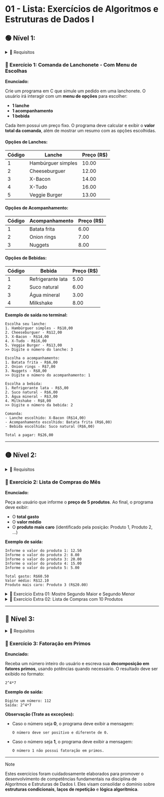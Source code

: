 
# 01 - Lista: Exercícios de Algoritmos e Estruturas de Dados I

## 🟢 Nível 1:

<details>
<summary>📌 Requisitos</summary>

- Apenas Condicionais.

</details>

### 🍔 Exercício 1: Comanda de Lanchonete - Com Menu de Escolhas

**Enunciado:**

Crie um programa em C que simule um pedido em uma lanchonete. O usuário irá interagir com um **menu de opções** para escolher:

- **1 lanche**
- **1 acompanhamento**
- **1 bebida**

Cada item possui um preço fixo. O programa deve calcular e exibir o **valor total da comanda**, além de mostrar um resumo com as opções escolhidas.

#### Opções de Lanches:
| Código | Lanche                | Preço (R$) |
|--------|------------------------|------------|
| 1      | Hambúrguer simples     | 10.00      |
| 2      | Cheeseburguer          | 12.00      |
| 3      | X-Bacon                | 14.00      |
| 4      | X-Tudo                 | 16.00      |
| 5      | Veggie Burger          | 13.00      |

#### Opções de Acompanhamento:
| Código | Acompanhamento         | Preço (R$) |
|--------|------------------------|------------|
| 1      | Batata frita           | 6.00       |
| 2      | Onion rings            | 7.00       |
| 3      | Nuggets                | 8.00       |

#### Opções de Bebidas:
| Código | Bebida                 | Preço (R$) |
|--------|------------------------|------------|
| 1      | Refrigerante lata      | 5.00       |
| 2      | Suco natural           | 6.00       |
| 3      | Água mineral           | 3.00       |
| 4      | Milkshake              | 8.00       |

**Exemplo de saída no terminal:**

```
Escolha seu lanche:
1. Hambúrguer simples - R$10,00
2. Cheeseburguer - R$12,00
3. X-Bacon - R$14,00
4. X-Tudo - R$16,00
5. Veggie Burger - R$13,00
>> Digite o número do lanche: 3

Escolha o acompanhamento:
1. Batata frita - R$6,00
2. Onion rings - R$7,00
3. Nuggets - R$8,00
>> Digite o número do acompanhamento: 1

Escolha a bebida:
1. Refrigerante lata - R$5,00
2. Suco natural - R$6,00
3. Água mineral - R$3,00
4. Milkshake - R$8,00
>> Digite o número da bebida: 2

Comanda:
- Lanche escolhido: X-Bacon (R$14,00)
- Acompanhamento escolhido: Batata frita (R$6,00)
- Bebida escolhida: Suco natural (R$6,00)

Total a pagar: R$26,00
```

---

## 🟡 Nível 2:

<details>
<summary>📌 Requisitos</summary>

- Condicionais;
- Laços de Repetição (1 a 2 laços).

</details>

### 🧺 Exercício 2: Lista de Compras do Mês

**Enunciado:**

Peça ao usuário que informe o **preço de 5 produtos**. Ao final, o programa deve exibir:

- O **total gasto**
- O **valor médio**
- O **produto mais caro** (identificado pela posição: Produto 1, Produto 2, ...)

**Exemplo de saída:**

```
Informe o valor do produto 1: 12.50  
Informe o valor do produto 2: 8.00  
Informe o valor do produto 3: 20.00  
Informe o valor do produto 4: 15.00  
Informe o valor do produto 5: 5.00  

Total gasto: R$60.50  
Valor médio: R$12.10  
Produto mais caro: Produto 3 (R$20.00)
```

<details>
<summary>🎯 Exercício Extra 01: Mostre Segundo Maior e Segundo Menor</summary>

**Enunciado:**

Crie um programa que receba do usuário o preço dos produtos. Ao final, o programa deve exibir:

- O **total gasto**
- O **valor médio**
- O **produto mais caro**
- O **produto mais barato**
- O **segundo produto mais caro**
- O **Segundo produto mais barato**


**Exemplo de saída esperada:**

```
Total gasto: R$124.00  
Valor médio: R$12.40  
Produto mais caro: Produto 5 (R$22.00)  
Produto mais barato: Produto 4 (R$5.00)  
Segundo mais caro: Produto 10 (R$19.00)  
Segundo mais barato: Produto 9 (R$6.50)
```

</details>

<details>
<summary>🎯 Exercício Extra 02: Lista de Compras com 10 Produtos</summary>

**Enunciado:**

Crie um programa que receba do usuário o preço de **10 produtos**. Ao final, o programa deve exibir:

**Exemplo de saída esperada:**

```
Informe o valor do produto 1: 12.50  
Informe o valor do produto 2: 18.00  
Informe o valor do produto 3: 7.00  
Informe o valor do produto 4: 5.00  
Informe o valor do produto 5: 22.00  
Informe o valor do produto 6: 10.00  
Informe o valor do produto 7: 9.00  
Informe o valor do produto 8: 15.00  
Informe o valor do produto 9: 6.50  
Informe o valor do produto 10: 19.00  
```

> 💡 **Dica**:
>
> Faça com que apenas um valor seja alterado para que isso seja possível.

</details>

---

## 🔴 Nível 3: 

<details>
<summary>📌 Requisitos</summary>

- Condicionais;
- Laços de Repetição;
- Condicionais + Laços de Repetição Combinados.

</details>

### 🧠 Exercício 3: Fatoração em Primos

**Enunciado:**

Receba um número inteiro do usuário e escreva sua **decomposição em fatores primos**, usando potências quando necessário. O resultado deve ser exibido no formato:

```
2^4*7
```

**Exemplo de saída:**

```
Digite um número: 112  
Saída: 2^4*7
```

**Observação (Trate as exceções):**
- Caso o número seja **0**, o programa deve exibir a mensagem:  
  ```
  O número deve ser positivo e diferente de 0.
  ```
- Caso o número seja **1**, o programa deve exibir a mensagem:  
  ```
  O número 1 não possui fatoração em primos.
  ```

---
> [!NOTE]
> Estes exercícios foram cuidadosamente elaborados para promover o desenvolvimento de competências fundamentais na disciplina de Algoritmos e Estruturas de Dados I. Eles visam consolidar o domínio sobre **estruturas condicionais**, **laços de repetição** e **lógica algorítmica**.
